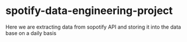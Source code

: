 # spotify-data-engineering-project
Here we are extracting data from sopotify API and storing it into the data base on a daily basis
